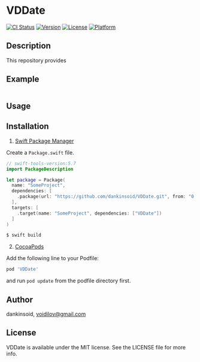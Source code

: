 # VDDate

[![CI Status](https://img.shields.io/travis/dankinsoid/VDDate.svg?style=flat)](https://travis-ci.org/dankinsoid/VDDate)
[![Version](https://img.shields.io/cocoapods/v/VDDate.svg?style=flat)](https://cocoapods.org/pods/VDDate)
[![License](https://img.shields.io/cocoapods/l/VDDate.svg?style=flat)](https://cocoapods.org/pods/VDDate)
[![Platform](https://img.shields.io/cocoapods/p/VDDate.svg?style=flat)](https://cocoapods.org/pods/VDDate)


## Description
This repository provides

## Example

```swift

```
## Usage

 
## Installation

1. [Swift Package Manager](https://github.com/apple/swift-package-manager)

Create a `Package.swift` file.
```swift
// swift-tools-version:5.7
import PackageDescription

let package = Package(
  name: "SomeProject",
  dependencies: [
    .package(url: "https://github.com/dankinsoid/VDDate.git", from: "0.8.0")
  ],
  targets: [
    .target(name: "SomeProject", dependencies: ["VDDate"])
  ]
)
```
```ruby
$ swift build
```

2.  [CocoaPods](https://cocoapods.org)

Add the following line to your Podfile:
```ruby
pod 'VDDate'
```
and run `pod update` from the podfile directory first.

## Author

dankinsoid, voidilov@gmail.com

## License

VDDate is available under the MIT license. See the LICENSE file for more info.
